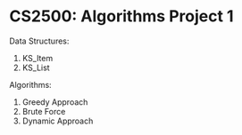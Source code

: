 CS2500: Algorithms Project 1
============
Data Structures:

1. KS_Item
2. KS_List

Algorithms:

1. Greedy Approach
2. Brute Force
3. Dynamic Approach
